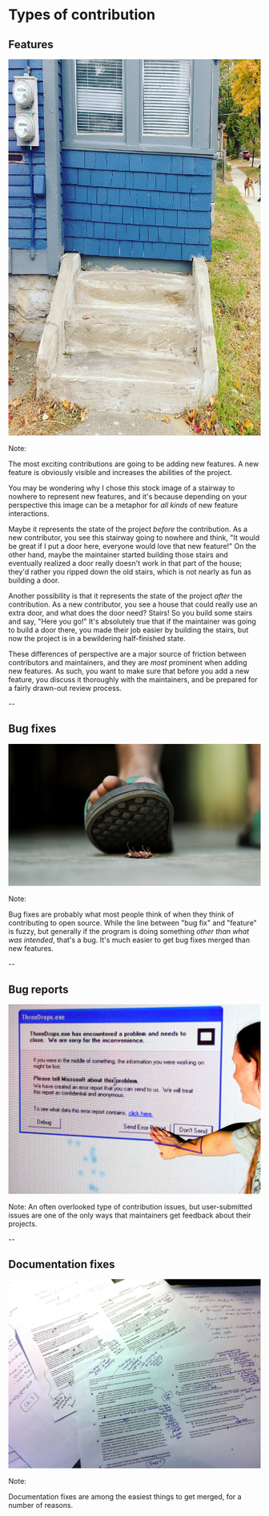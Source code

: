 # Types of contribution

## Features

<img id="splash"
     src="external-images/stairway-to-nowhere.jpg"
     alt="A small stairway leading to a wall"
     style="height: 750px"
     />

<!-- ["You had one job...!(stairway to nowhere)"](https://www.flickr.com/photos/alexchaffee/22466115412) by [Alex Chaffee](https://www.flickr.com/people/alexchaffee/) is licensed under [CC BY 2.0](https://creativecommons.org/licenses/by/2.0) -->

Note:

The most exciting contributions are going to be adding new features. A new feature is obviously visible and increases the abilities of the project.

You may be wondering why I chose this stock image of a stairway to nowhere to represent new features, and it's because depending on your perspective this image can be a metaphor for *all kinds* of new feature interactions.

Maybe it represents the state of the project *before* the contribution. As a new contributor, you see this stairway going to nowhere and think, "It would be great if I put a door here, everyone would love that new feature!" On the other hand, maybe the maintainer started building those stairs and eventually realized a door really doesn't work in that part of the house; they'd rather you ripped down the old stairs, which is not nearly as fun as building a door.

Another possibility is that it represents the state of the project *after* the contribution. As a new contributor, you see a house that could really use an extra door, and what does the door need? Stairs! So you build some stairs and say, "Here you go!" It's absolutely true that if the maintainer was going to build a door there, you made their job easier by building the stairs, but now the project is in a bewildering half-finished state.

These differences of perspective are a major source of friction between contributors and maintainers, and they are *most* prominent when adding new features. As such, you want to make sure that before you add a new feature, you discuss it thoroughly with the maintainers, and be prepared for a fairly drawn-out review process.

--

## Bug fixes

<img id="splash"
     src="external-images/nowshad-arefin-484188-unsplash-cropped.jpg"
     alt="A foot about to step on a bug"
     />

<!-- Photo by [Nowshad Arefin](https://unsplash.com/@_nowshad_himel_) on [Unsplash](https://unsplash.com/photos/tTHUqB0FNWA) -->

Note:

Bug fixes are probably what most people think of when they think of contributing to open source. While the line between "bug fix" and "feature" is fuzzy, but generally if the program is doing something *other than what was intended*, that's a bug. It's much easier to get bug fixes merged than new features.

--

## Bug reports

<img id="splash"
     src="external-images/bug-report-woskay.jpg"
     alt="Person pressing the 'Send Error Report' button"
     />

<!-- ["bug report"](https://www.flickr.com/photos/oskay/253878224/) by [Windell Oskay](https://www.flickr.com/people/oskay/) is licensed under [CC BY 2.0](https://creativecommons.org/licenses/by/2.0) -->

Note:
An often overlooked type of contribution issues, but user-submitted issues are one of the only ways that maintainers get feedback about their projects.

--

## Documentation fixes

<img id="splash"
     src="external-images/editing.jpg"
     alt="Documents marked up with notes"
/>

<!-- ["Editing for the 2nd edition of How To Love Your Job or Find A New One"](https://www.flickr.com/photos/38314728@N08/6924714676) by [Joanna Penn](https://www.flickr.com/people/38314728@N08/) is licensed under [CC BY 2.0](https://creativecommons.org/licenses/by/2.0) -->

Note:

Documentation fixes are among the easiest things to get merged, for a number of reasons.
